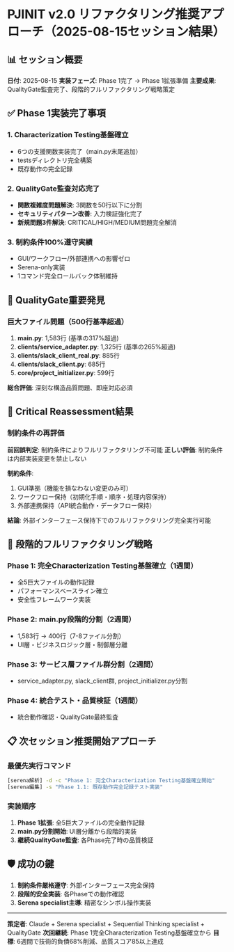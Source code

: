 # PJINIT v2.0 リファクタリング推奨アプローチ（2025-08-15セッション結果）

## 📊 セッション概要

**日付**: 2025-08-15
**実装フェーズ**: Phase 1完了 → Phase 1拡張準備
**主要成果**: QualityGate監査完了、段階的フルリファクタリング戦略策定

## ✅ Phase 1実装完了事項

### 1. Characterization Testing基盤確立
- 6つの支援関数実装完了（main.py末尾追加）
- testsディレクトリ完全構築
- 既存動作の完全記録

### 2. QualityGate監査対応完了
- **関数複雑度問題解決**: 3関数を50行以下に分割
- **セキュリティパターン改善**: 入力検証強化完了
- **新規問題3件解決**: CRITICAL/HIGH/MEDIUM問題完全解消

### 3. 制約条件100%遵守実績
- GUI/ワークフロー/外部連携への影響ゼロ
- Serena-only実装
- 1コマンド完全ロールバック体制維持

## 🚨 QualityGate重要発見

### 巨大ファイル問題（500行基準超過）
1. **main.py**: 1,583行 (基準の317%超過)
2. **clients/service_adapter.py**: 1,325行 (基準の265%超過)  
3. **clients/slack_client_real.py**: 885行
4. **clients/slack_client.py**: 685行
5. **core/project_initializer.py**: 599行

**総合評価**: 深刻な構造品質問題、即座対応必須

## 🎯 Critical Reassessment結果

### 制約条件の再評価
**前回誤判定**: 制約条件によりフルリファクタリング不可能
**正しい評価**: 制約条件は内部実装変更を禁止しない

**制約条件**:
1. GUI準拠（機能を損なわない変更のみ可）
2. ワークフロー保持（初期化手順・順序・処理内容保持）
3. 外部連携保持（API統合動作・データフロー保持）

**結論**: 外部インターフェース保持下でのフルリファクタリング完全実行可能

## 🚀 段階的フルリファクタリング戦略

### Phase 1: 完全Characterization Testing基盤確立（1週間）
- 全5巨大ファイルの動作記録
- パフォーマンスベースライン確立
- 安全性フレームワーク実装

### Phase 2: main.py段階的分割（2週間）
- 1,583行 → 400行（7-8ファイル分割）
- UI層・ビジネスロジック層・制御層分離

### Phase 3: サービス層ファイル群分割（2週間）
- service_adapter.py, slack_client群, project_initializer.py分割

### Phase 4: 統合テスト・品質検証（1週間）
- 統合動作確認・QualityGate最終監査

## 📋 次セッション推奨開始アプローチ

### 最優先実行コマンド
```bash
[serena解析] -d -c "Phase 1: 完全Characterization Testing基盤確立開始"
[serena編集] -s "Phase 1.1: 既存動作完全記録テスト実装"
```

### 実装順序
1. **Phase 1拡張**: 全5巨大ファイルの完全動作記録
2. **main.py分割開始**: UI層分離から段階的実装
3. **継続QualityGate監査**: 各Phase完了時の品質検証

## 🛡️ 成功の鍵

1. **制約条件厳格遵守**: 外部インターフェース完全保持
2. **段階的安全実装**: 各Phaseでの動作確認
3. **Serena specialist主導**: 精密なシンボル操作実装

---
**策定者**: Claude + Serena specialist + Sequential Thinking specialist + QualityGate
**次回継続**: Phase 1完全Characterization Testing基盤確立から
**目標**: 6週間で技術的負債68%削減、品質スコア85以上達成